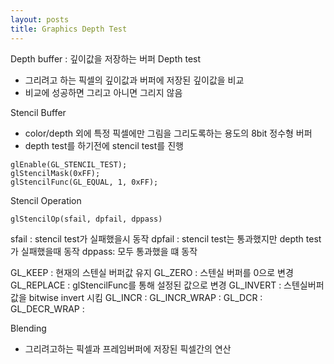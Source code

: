 ```yaml
---
layout: posts
title: Graphics Depth Test
---
```

Depth buffer : 깊이값을 저장하는 버퍼
Depth test 
- 그리려고 하는 픽셀의 깊이값과 버퍼에 저장된 깊이값을 비교
- 비교에 성공하면 그리고 아니면 그리지 않음

Stencil Buffer
- color/depth 외에 특정 픽셀에만 그림을 그리도록하는 용도의 8bit 정수형 버퍼
- depth test를 하기전에 stencil test를 진행

```
glEnable(GL_STENCIL_TEST);
glStencilMask(0xFF);
glStencilFunc(GL_EQUAL, 1, 0xFF);
```

Stencil Operation
```
glStencilOp(sfail, dpfail, dppass)
```
sfail : stencil test가 실패했을시 동작
dpfail : stencil test는 통과했지만 depth test가 실패했을때 동작
dppass: 모두 통과했을 떄 동작

GL_KEEP : 현재의 스텐실 버퍼값 유지
GL_ZERO : 스텐실 버퍼를 0으로 변경
GL_REPLACE : glStencilFunc를 통해 설정된 값으로 변경
GL_INVERT : 스텐실버퍼값을 bitwise invert 시킴
GL_INCR :
GL_INCR_WRAP : 
GL_DCR :
GL_DECR_WRAP : 

Blending
- 그리려고하는 픽셀과 프레임버퍼에 저장된 픽셀간의 연산

